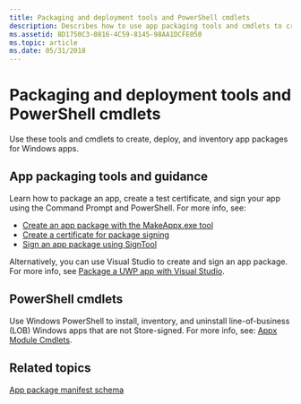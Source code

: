 ```yaml
---
title: Packaging and deployment tools and PowerShell cmdlets
description: Describes how to use app packaging tools and cmdlets to create, deploy, and inventory app packages for Windows apps.
ms.assetid: 8D1750C3-0816-4C59-8145-98AA1DCFE050
ms.topic: article
ms.date: 05/31/2018
---
```


# Packaging and deployment tools and PowerShell cmdlets

Use these tools and cmdlets to create, deploy, and inventory app packages for Windows apps.

## App packaging tools and guidance

Learn how to package an app, create a test certificate, and sign your app using the Command Prompt and PowerShell. For more info, see:

-   [Create an app package with the MakeAppx.exe tool](/windows/msix/package/create-app-package-with-makeappx-tool)
-   [Create a certificate for package signing](/windows/msix/package/create-certificate-package-signing)
-   [Sign an app package using SignTool](/windows/msix/package/sign-app-package-using-signtool)

Alternatively, you can use Visual Studio to create and sign an app package. For more info, see [Package a UWP app with Visual Studio](/windows/msix/package/packaging-uwp-apps).

## PowerShell cmdlets

Use Windows PowerShell to install, inventory, and uninstall line-of-business (LOB) Windows apps that are not Store-signed. For more info, see: [Appx Module Cmdlets](/powershell/module/appx/index).

## Related topics

<dl> <dt>

[App package manifest schema](/uwp/schemas/appxpackage/appx-package-manifest)
</dt> </dl>

 

 